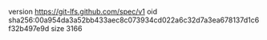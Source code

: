 version https://git-lfs.github.com/spec/v1
oid sha256:00a954da3a52bb433aec8c073934cd022a6c32d7a3ea678137d1c6f32b497e9d
size 3166
